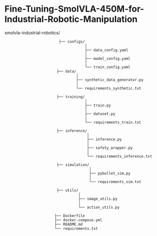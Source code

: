 # Fine-Tuning-SmolVLA-450M-for-Industrial-Robotic-Manipulation


smolvla-industrial-robotics/

                             ├── configs/
                                         │   
                                         ├── data_config.yaml
                                         │   
                                         ├── model_config.yaml
                                         │   
                                         └── train_config.yaml
                            ├── data/
                                     │   
                                     ├── synthetic_data_generator.py
                                     │   
                                     └── requirements_synthetic.txt
                                    
                            ├── training/
                                         │   
                                         ├── train.py
                                         │   
                                         ├── dataset.py
                                         │   
                                         └── requirements_train.txt
                                        
                            ├── inference/
                                          │   
                                          ├── inference.py
                                          │   
                                          ├── safety_wrapper.py
                                          │   
                                          └── requirements_inference.txt
                                          
                            ├── simulation/
                                           │   
                                           ├── pybullet_sim.py
                                           │   
                                           └── requirements_sim.txt
                                           
                            ├── utils/
                                      │   
                                      ├── image_utils.py
                                      │   
                                      └── action_utils.py
                                      
                           ├── Dockerfile
                           ├── docker-compose.yml
                           ├── README.md
                           └── requirements.txt
